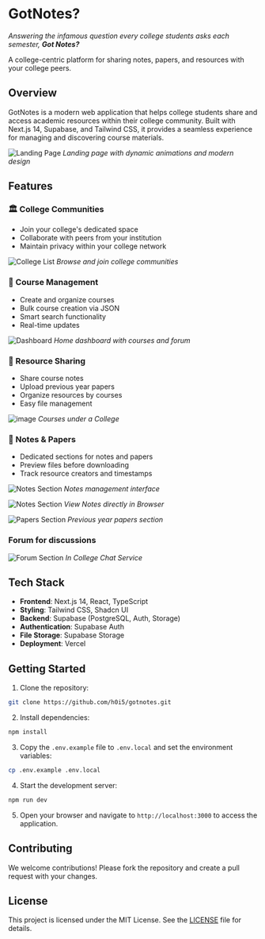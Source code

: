 # GotNotes?
*Answering the infamous question every college students asks each semester, **Got Notes?***

A college-centric platform for sharing notes, papers, and resources with your college peers.

## Overview

GotNotes is a modern web application that helps college students share and access academic resources within their college community. Built with Next.js 14, Supabase, and Tailwind CSS, it provides a seamless experience for managing and discovering course materials.

![Landing Page](https://github.com/user-attachments/assets/a787e497-0a18-4111-b248-75caffb23c9f)
*Landing page with dynamic animations and modern design*

## Features

### 🏛️ College Communities
- Join your college's dedicated space
- Collaborate with peers from your institution
- Maintain privacy within your college network

![College List](https://github.com/user-attachments/assets/138a12ed-5b40-4282-b9df-e0fecf06faab)
*Browse and join college communities*

### 📖 Course Management
- Create and organize courses
- Bulk course creation via JSON
- Smart search functionality
- Real-time updates

![Dashboard](https://github.com/user-attachments/assets/97554d2e-c44b-4e6d-95b0-52f8d17bf7ef)
*Home dashboard with courses and forum*

### 📝 Resource Sharing
- Share course notes
- Upload previous year papers
- Organize resources by courses
- Easy file management

![image](https://github.com/user-attachments/assets/a7d751ae-6665-4826-9985-fac0258cf639)
*Courses under a College*

### 📑 Notes & Papers
- Dedicated sections for notes and papers
- Preview files before downloading
- Track resource creators and timestamps

![Notes Section](https://github.com/user-attachments/assets/963aba08-6442-4007-95a0-d10dff6ecab6)
*Notes management interface*

![Notes Section](https://github.com/user-attachments/assets/ddf50206-a627-4352-bd25-5468e81b8949)
*View Notes directly in Browser*

![Papers Section](https://github.com/user-attachments/assets/8d1d13d0-1b8f-4d32-9da4-397356fb2eea)
*Previous year papers section*

### Forum for discussions
![Forum Section](https://github.com/user-attachments/assets/55f299be-9eeb-4dfc-ae0e-a99a6ad2b44b)
*In College Chat Service*


## Tech Stack

- **Frontend**: Next.js 14, React, TypeScript
- **Styling**: Tailwind CSS, Shadcn UI
- **Backend**: Supabase (PostgreSQL, Auth, Storage)
- **Authentication**: Supabase Auth
- **File Storage**: Supabase Storage
- **Deployment**: Vercel

## Getting Started

1. Clone the repository:

```bash
git clone https://github.com/h0i5/gotnotes.git
```

2. Install dependencies:

```bash
npm install
```

3. Copy the `.env.example` file to `.env.local` and set the environment variables:

```bash
cp .env.example .env.local
```

4. Start the development server:

```bash
npm run dev
```

5. Open your browser and navigate to `http://localhost:3000` to access the application.

## Contributing

We welcome contributions! Please fork the repository and create a pull request with your changes.

## License

This project is licensed under the MIT License. See the [LICENSE](LICENSE) file for details.
